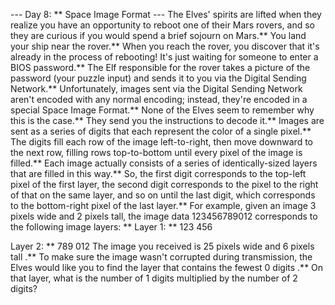 --- Day 8: ** Space Image Format ---
The Elves' spirits are lifted when they realize you have an opportunity to reboot one of their Mars rovers, and so they are curious if you would spend a brief sojourn on Mars.**
You land your ship near the rover.**
When you reach the rover, you discover that it's already in the process of rebooting! It's just waiting for someone to enter a
BIOS
password.** The Elf responsible for the rover takes a picture of the password (your puzzle input) and sends it to you via the Digital Sending Network.**
Unfortunately, images sent via the Digital Sending Network aren't encoded with any normal encoding; instead, they're encoded in a special Space Image Format.**  None of the Elves seem to remember why this is the case.** They send you the instructions to decode it.**
Images are sent as a series of digits that each represent the color of a single pixel.**  The digits fill each row of the image left-to-right, then move downward to the next row, filling rows top-to-bottom until every pixel of the image is filled.**
Each image actually consists of a series of identically-sized
layers
that are filled in this way.** So, the first digit corresponds to the top-left pixel of the first layer, the second digit corresponds to the pixel to the right of that on the same layer, and so on until the last digit, which corresponds to the bottom-right pixel of the last layer.**
For example, given an image
3
pixels wide and
2
pixels tall, the image data
123456789012
corresponds to the following image layers: **
Layer 1: ** 123
         456

Layer 2: ** 789
         012
The image you received is
25
pixels wide and
6
pixels tall
.**
To make sure the image wasn't corrupted during transmission, the Elves would like you to find the layer that contains the
fewest
0
digits
.**  On that layer, what is
the number of
1
digits multiplied by the number of
2
digits?